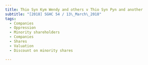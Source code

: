 ```yaml
---
title: Thio Syn Kym Wendy and others v Thio Syn Pyn and another 
subtitle: "[2018] SGHC 54 / 13\_March\_2018"
tags:
  - Companies
  - Oppression
  - Minority shareholders
  - Companies
  - Shares
  - Valuation
  - Discount on minority shares

---
```


